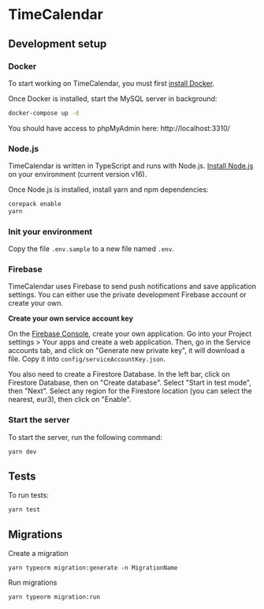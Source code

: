 # TimeCalendar

## Development setup

### Docker

To start working on TimeCalendar, you must first [install Docker](https://docs.docker.com/get-docker/).

Once Docker is installed, start the MySQL server in background:

```bash
docker-compose up -d
```

You should have access to phpMyAdmin here: http://localhost:3310/

### Node.js

TimeCalendar is written in TypeScript and runs with Node.js. [Install Node.js](https://nodejs.org/en/) on your environment (current version v16).

Once Node.js is installed, install yarn and npm dependencies:

```bash
corepack enable
yarn
```

### Init your environment

Copy the file `.env.sample` to a new file named `.env`.

### Firebase

TimeCalendar uses Firebase to send push notifications and save application settings. You can either use the private development Firebase account or create your own.

**Create your own service account key**

On the [Firebase Console](https://console.firebase.google.com/), create your own application. Go into your Project settings > Your apps and create a web application. Then, go in the Service accounts tab, and click on "Generate new private key", it will download a file. Copy it into `config/serviceAccountKey.json`.

You also need to create a Firestore Database. In the left bar, click on Firestore Database, then on "Create database". Select "Start in test mode", then "Next". Select any region for the Firestore location (you can select the nearest, eur3), then click on "Enable".

### Start the server

To start the server, run the following command:

```bash
yarn dev
```

## Tests

To run tests:

```bash
yarn test
```

## Migrations

Create a migration

```
yarn typeorm migration:generate -n MigrationName
```

Run migrations


```
yarn typeorm migration:run
```
